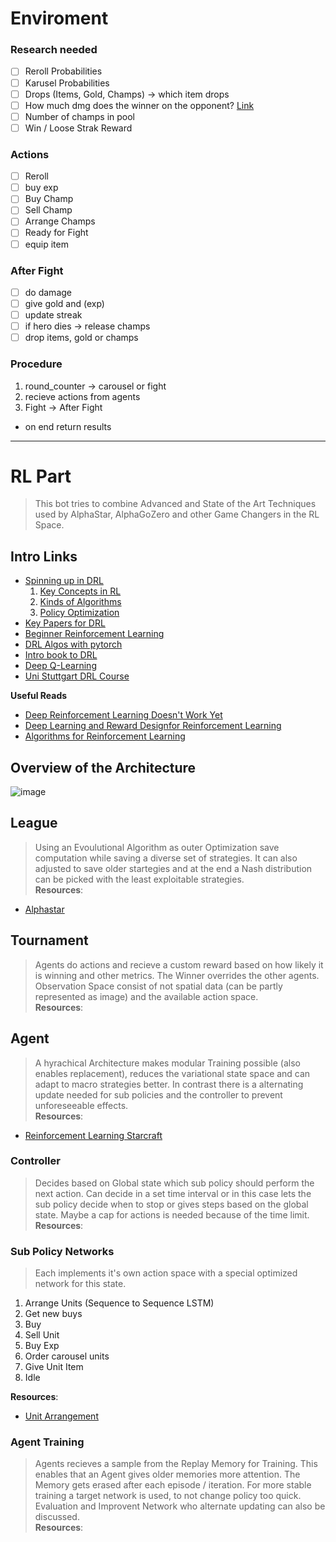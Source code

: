 # Enviroment
### Research needed
- [ ] Reroll Probabilities
- [ ] Karusel Probabilities
- [ ] Drops (Items, Gold, Champs) -> which item drops
- [ ] How much dmg does the winner on the opponent? [Link](https://lolchess.gg/guide/damage)
- [ ] Number of champs in pool
- [ ] Win / Loose Strak Reward

### Actions
- [ ] Reroll
- [ ] buy exp
- [ ] Buy Champ
- [ ] Sell Champ
- [ ] Arrange Champs
- [ ] Ready for Fight
- [ ] equip item

### After Fight
- [ ] do damage
- [ ] give gold and (exp)
- [ ] update streak
- [ ] if hero dies -> release champs
- [ ] drop items, gold or champs

### Procedure
1. round_counter -> carousel or fight
2. recieve actions from agents
3. Fight -> After Fight
* on end return results

***

# RL Part
> This bot tries to combine Advanced and State of the Art Techniques used by AlphaStar, AlphaGoZero and other Game Changers in the RL Space.

## Intro Links
* [Spinning up in DRL](https://spinningup.openai.com/en/latest/index.html)
    1. [Key Concepts in RL](https://spinningup.openai.com/en/latest/spinningup/rl_intro.html)
    2. [Kinds of Algorithms](https://spinningup.openai.com/en/latest/spinningup/rl_intro2.html)
    3. [Policy Optimization](https://spinningup.openai.com/en/latest/spinningup/rl_intro3.html)
* [Key Papers for DRL](https://spinningup.openai.com/en/latest/spinningup/keypapers.html)
* [Beginner Reinforcement Learning](https://medium.com/@jonathan_hui/rl-introduction-to-deep-reinforcement-learning-35c25e04c199)
* [DRL Algos with pytorch](https://github.com/p-christ/Deep-Reinforcement-Learning-Algorithms-with-PyTorch)
* [Intro book to DRL](https://arxiv.org/pdf/1811.12560.pdf)
* [Deep Q-Learning](https://www.analyticsvidhya.com/blog/2019/04/introduction-deep-q-learning-python/)
* [Uni Stuttgart DRL Course](https://ipvs.informatik.uni-stuttgart.de/mlr/teaching/deep-reinforcement-learning-ss-18/)

**Useful Reads**
* [Deep Reinforcement Learning Doesn't Work Yet](https://www.alexirpan.com/2018/02/14/rl-hard.html)
* [Deep Learning and Reward Designfor Reinforcement Learning](https://deepblue.lib.umich.edu/bitstream/handle/2027.42/136931/guoxiao_1.pdf)
* [Algorithms for Reinforcement Learning](https://sites.ualberta.ca/~szepesva/RLBook.html)


## Overview of the Architecture
![image](https://drive.google.com/uc?export=view&id=1vczvMH9eGrQYm8N89a16vMosimWHgQlX)


## League
> Using an Evoulutional Algorithm as outer Optimization save computation while saving a diverse set of strategies. It can also adjusted to save older startegies and at the end a Nash distribution can be picked with the least exploitable strategies.
\
**Resources**:
* [Alphastar](https://arxiv.org/pdf/1902.01724.pdf)


## Tournament
> Agents do actions and recieve a custom reward based on how likely it is winning and other metrics. The Winner overrides the other agents.
> Observation Space consist of not spatial data (can be partly represented as image) and the available action space.
\
**Resources**:


## Agent
> A hyrachical Architecture makes modular Training possible (also enables replacement), reduces the variational state space and can adapt to macro strategies better. In contrast there is a alternating update needed for sub policies and the controller to prevent unforeseeable effects. 
\
**Resources**:
* [Reinforcement Learning Starcraft](https://arxiv.org/pdf/1809.09095.pdf#Hfootnote.1)


### Controller
> Decides based on Global state which sub policy should perform the next action. Can decide in a set time interval or in this case lets the sub policy decide when to stop or gives steps based on the global state. Maybe a cap for actions is needed because of the time limit.
\
**Resources**:


### Sub Policy Networks
> Each implements it's own action space with a special optimized network for this state. 
1. Arrange Units (Sequence to Sequence LSTM)
2. Get new buys
3. Buy
4. Sell Unit
5. Buy Exp
6. Order carousel units
7. Give Unit Item
8. Idle

**Resources**:
* [Unit Arrangement](https://arxiv.org/pdf/1706.04972.pdf)


### Agent Training
> Agents recieves a sample from the Replay Memory for Training. This enables that an Agent gives older memories more attention. The Memory gets erased after each episode / iteration. For more stable training a target network is used, to not change policy too quick. Evaluation and Improvent Network who alternate updating can also be discussed.
\
**Resources**:

